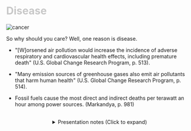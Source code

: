 <div class = "centered"><h1 style="color:#c8c8c8">Disease</h1></div>

![cancer](https://user-images.githubusercontent.com/95508525/167987789-d24ea4b1-8509-4b0a-af72-aeaf44193eff.jpg)<br>


So why should you care? Well, one reason is disease.


* "[W]orsened air pollution would increase the incidence of adverse respiratory and
cardiovascular health effects, including premature death" (U.S. Global Change Research Program, p. 513).


* "Many emission sources of greenhouse gases also emit air pollutants that harm human
health" (U.S. Global Change Research Program, p. 514).


* Fossil fuels cause the most direct and indirect deaths per terawatt an hour among power sources. (Markandya, p. 981) 



<br>

<div class = "centered">
<details style="text-align:center">
  <summary class="centered">Presentation notes (Click to expand)</summary>

  ```
  1. Reference previous statistic of how more than 100 million Americans have air quality worse than the health standard and how this sheds light on the effects.
  2. Reference previous statistic that most of greenhouse gas emissions are caused by fossil fuels burned for energy production.
  3. Note on how this statistic should be common sense given the sheer scale.
  ```
</details>
</div>

